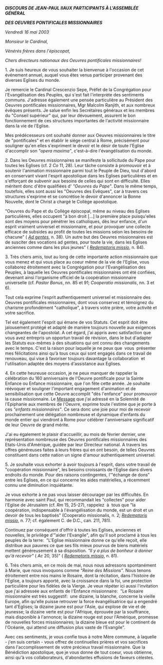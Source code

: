 ***DISCOURS DE JEAN-PAUL II******AUX PARTICIPANTS À L'ASSEMBLÉE GÉNÉRAL***

***DES OEUVRES PONTIFICALES MISSIONNAIRES***

*Vendredi 16 mai 2003*

*Monsieur le Cardinal,*

*Vénérés frères dans l'épiscopat,*

*Chers directeurs nationaux des Oeuvres pontificales missionnaires!*

1. Je suis heureux de vous souhaiter la bienvenue à l'occasion de cet événement annuel, auquel vous êtes venus participer provenant des diverses Eglises du monde.

Je remercie le Cardinal Crescenzio Sepe, Préfet de la Congrégation pour l'Evangélisation des Peuples, qui s'est fait l'interprète des sentiments communs. J'adresse également une pensée particulière au Président des Oeuvres pontificales missionnaires, Mgr Malcolm Ranjith, et aux nombreux évêques présents. Je salue enfin les Secrétaires généraux et les membres du "Conseil supérieur" qui, par leur dévouement, assurent le bon fonctionnement de ces structures importantes de l'activité missionnaire dans la vie de l'Eglise.

Mes prédécesseurs ont souhaité donner aux Oeuvres missionnaires le titre de "pontificales" et en établir le siège central à Rome, précisément pour souligner qu'en elles s'expriment le devoir et le désir de toute l'Eglise d'accomplir son *"opera maxima"*, c'est-à-dire l'évangélisation du monde.

2. Dans les Oeuvres missionnaires se manifeste la sollicitude du Pape pour toutes les Eglises (cf. 2 *Co* 11, 28). Leur tâche consiste à promouvoir et à soutenir l'animation missionnaire parmi tout le Peuple de Dieu, tout d'abord en conservant vivant l'esprit apostolique dans les Eglises particulières et en s'efforçant de subvenir aux besoins de celles qui sont en difficulté. Elles méritent donc d'être qualifiées d' *"Oeuvres du Pape"*. Dans le même temps, toutefois, elles sont aussi les "Oeuvres des Evêques", car à travers ces structures s'exprime et se concrétise le devoir d'annoncer la Bonne Nouvelle, dont le Christ a chargé le Collège apostolique.

"Oeuvres du Pape et du Collège épiscopal, même au niveau des Eglises particulières, elles occupent "à bon droit \[...\] la première place puisqu'elles sont des moyens pour pénétrer les catholiques, dès leur enfance, d'un esprit vraiment universel et missionnaire, et pour provoquer une collecte efficace de subsides au profit de toutes les missions selon les besoins de chacune" ( *[Ad gentes](http://localhost/archive/hist_councils/ii_vatican_council/documents/vat-ii_decree_19651207_ad-gentes_fr.html)*, n. 38). Un autre but des Oeuvres missionnaires est de susciter des vocations ad gentes, pour toute la vie, dans les Eglises anciennes comme dans les plus jeunes" ( *[Redemptoris missio](/content/john-paul-ii/fr/encyclicals/documents/hf_jp-ii_enc_07121990_redemptoris-missio.html)*, n. 84).

3. Très chers amis, tout au long de cette importante action missionnaire que vous menez et qui vous place au coeur même de la vie de l'Eglise, vous collaborez étroitement avec la Congrégation pour l'Evangélisation des Peuples, à laquelle les Oeuvres pontificales missionnaires ont été confiées, devenant ainsi l'organisme officiel de la coopération missionnaire universelle (cf. *Pastor Bonus*, nn. 85 et 91; *Cooperatio missionalis*, nn. 3 et 6).

Tout cela exprime l'esprit authentiquement universel et missionnaire des Oeuvres pontificales missionnaires, dont vous conservez et témoignez du charisme profondément "catholique", à travers votre prière, votre activité et votre sacrifice.

Tel est également l'esprit qui émane de vos Statuts. Cet esprit doit être jalousement protégé et adapté de manière toujours nouvelle aux exigences changeantes de l'apostolat. A cet égard, j'ai appris avec satisfaction que vous avez entrepris un opportun travail de révision, dans le but d'adapter les Statuts eux-mêmes à des situations qui ont connu des changements avec le temps. C'est la raison pour laquelle je ne peux que  vous  présenter mes félicitations ainsi qu'à tous ceux qui sont engagés dans ce travail de renouveau, qui vise à favoriser toujours davantage la collaboration  et l'utilisation adaptée des moyens d'assistance aux Eglises.

4. En cette heureuse occasion, je ne peux manquer de rappeler la célébration du 160 anniversaire de l'Oeuvre pontificale pour la Sainte Enfance ou Enfance missionnaire, que l'on fête cette année. Je souhaite réévoquer et souligner l'important engagement d'animation et de sensibilisation que cette Oeuvre accomplit "dès l'enfance" pour promouvoir la cause missionnaire. Le [Message](/content/john-paul-ii/fr/speeches/2003/january/documents/hf_jp-ii_spe_20030110_opera-santa-infanzia.html) que j'ai adressé en la Solennité de l'Epiphanie aux membres de l'Oeuvre, exprime toute l'estime que je porte à ces *"enfants missionnaires"*. Ce sera donc une joie pour moi de recevoir prochainement une délégation nombreuse et dynamique d'enfants du monde entier qui viendront à Rome pour célébrer l'anniversaire significatif de leur Oeuvre de grand mérite.

J'ai eu également le plaisir d'accueillir, au mois de février dernier, une représentation nombreuse des Oeuvres pontificales missionnaires des Etats-Unis d'Amérique, guidée par leur Directeur national. A travers les offres généreuses faites à leurs frères qui en ont besoin, de telles Oeuvres constituent dans cette nation un signe d'amour authentiquement universel.

5. Je souhaite vous exhorter à avoir toujours à l'esprit, dans votre travail de "coopération missionnaire", les besoins croissants de l'Eglise dans divers endroits du monde. Pour des raisons contingentes, l'"échange de dons" entre les Eglises, en ce qui concerne les aides matérielles, a récemment connu une diminution inquiétante.

Je vous exhorte à ne pas vous laisser décourager par les difficultés. En harmonie avec saint Paul, qui recommandait les "collectes" pour aider l'Eglise de Jérusalem (cf. *Rm* 15, 25-27), rappelez  à  tous que "la coopération, indispensable à l'évangélisation du monde, est un droit et un devoir de tous les baptisés" (Cooperatio missionalis, n. 2; *[Redemptoris missio](/content/john-paul-ii/fr/encyclicals/documents/hf_jp-ii_enc_07121990_redemptoris-missio.html)*, n. 77; cf. également C. de D.C., can. 211, 781).

Continuez par conséquent d'offrir à toutes les Eglises, anciennes et nouvelles, le privilège d'"aider l'Evangile", afin qu'il soit proclamé à tous les peuples de la terre:  "L'Eglise missionnaire donne ce qu'elle reçoit, elle distribue aux pauvres ce que ses fils mieux pourvus de biens matériels mettent généreusement à sa disposition. *"Il y a plus de bonheur à donner qu'à recevoir"* ( *Ac* 20, 35)" ( *[Redemptoris missio](/content/john-paul-ii/fr/encyclicals/documents/hf_jp-ii_enc_07121990_redemptoris-missio.html)*, n. 81).

6. Très chers amis, en ce mois de mai, nous nous adressons spontanément à Marie, que nous invoquons comme *"Reine des Missions"*. Nous tenons étroitement entre nos mains le Rosaire, dont la récitation, dans l'histoire de l'Eglise, a toujours apporté, avec la croissance dans la foi, une protection particulière pour les fidèles de la Vierge. Je veux répéter ici aussi l'invitation que j'ai adressée aux enfants de l'Enfance missionnaire:  "Le Rosaire missionnaire est très suggestif:  une dizaine, la blanche, concerne la vieille Europe, afin qu'elle puisse retrouver la force évangélisatrice qui a engendré tant d'Eglises; la dizaine jaune est pour l'Asie, qui explose de vie et de jeunesse; la dizaine verte est pour l'Afrique, éprouvée par la souffrance, mais disponible à l'annonce; la dizaine rouge est pour l'Amérique, promesse de nouvelles forces missionnaires; la dizaine bleue est pour le continent de l'Océanie, qui attend une diffusion plus vaste de l'Evangile".

Avec ces sentiments, je vous confie tous à notre Mère commune, à laquelle - j'en suis certain - vous offrez de continuelles prières et vos sacrifices dans l'accomplissement de votre précieux travail missionnaire. Que la Bénédiction apostolique, que je vous donne de tout coeur, vous obtienne, ainsi qu'à vos collaborateurs, d'abondantes effusions de faveurs célestes.